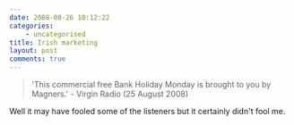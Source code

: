 ```yaml
---
date: 2008-08-26 10:12:22
categories:
    - uncategorised
title: Irish marketing
layout: post
comments: true
---
```

> 'This commercial free Bank Holiday Monday is brought to you by
> Magners.' - Virgin Radio (25 August 2008)

Well it may have fooled some of the listeners but it certainly didn't
fool me.
